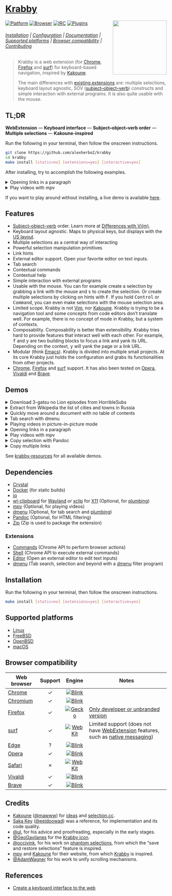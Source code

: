 # [Krabby]

<img src="https://www.iconfinder.com/icons/877852/download/svg/512" height="168" align="right">

[![Platform](https://img.shields.io/badge/Platform-Linux%20|%20FreeBSD%20|%20OpenBSD%20|%20macOS-lightgray)](#supported-platforms)
[![Browser](https://img.shields.io/badge/Browser-Chrome%20|%20Firefox%20|%20surf-lightgray)](#browser-compatibility)
[![IRC](https://img.shields.io/badge/IRC-%23krabby-blue)](https://webchat.freenode.net/#krabby)
[![Plugins](https://img.shields.io/badge/Plugins-%23krabby%20%23plugin-green)](https://github.com/search?q=topic:krabby+topic:plugin)

###### [Installation](#installation) | [Configuration](docs/configuration.md) | [Documentation](docs) | [Supported platforms](#supported-platforms) | [Browser compatibility](#browser-compatibility) | [Contributing](CONTRIBUTING)

> Krabby is a web extension (for [Chrome], [Firefox] and [surf]) for keyboard-based navigation, inspired by [Kakoune].
>
> The main differences with [existing extensions](docs/alternatives.md) are:
> multiple selections,
> keyboard layout agnostic,
> SOV ([subject–object–verb]) constructs and
> simple interaction with external programs.
> It is also quite usable with the mouse.

## TL;DR

**WebExtension** — **Keyboard interface** — **Subject–object–verb order** — **Multiple selections** — **Kakoune-inspired**

Run the following in your terminal, then follow the onscreen instructions.

``` sh
git clone https://github.com/alexherbo2/krabby
cd krabby
make install [static=no] [extensions=yes] [interactive=yes]
```

After installing, try to accomplish the following examples.

<details>

<summary>Opening links in a paragraph</summary>

Navigate to <https://tuppervim.org> and type:

```
f{hint}s[alt+a][alt+I][ctrl+enter][alt+x]
```

**Explanation**

- <kbd>f</kbd> enters hint mode,
- `{hint}` is a placeholder for you to select a link,
- <kbd>s</kbd> creates a selection out of the active element,
- <kbd>Alt</kbd> + <kbd>a</kbd> expands the region,
- <kbd>Alt</kbd> + <kbd>I</kbd> selects all links,
- <kbd>Control</kbd> + <kbd>Enter</kbd> opens selected links in the background.
- Optionally, <kbd>Alt</kbd> + <kbd>x</kbd> will undo the operation (closing right tabs).

</details>

<details>

<summary>Play videos with mpv</summary>

Navigate to <https://youtube.com/results?search_query=Berserk+AMV> and type:

```
F{hint}{hint}<page-down>{hint}<escape>m
```

**Explanation**

- <kbd>F</kbd> enters hint mode (lock),
- `{hint}` is a placeholder for you to select 2 links,
- <kbd>Page Down</kbd> scrolls one page down,
- `{hint}` is a placeholder for you to select another link,
- <kbd>Escape</kbd> leaves hint mode.
- Finally, <kbd>m</kbd> opens the selection with [mpv].

</details>

If you want to play around without installing, a live demo is available [here][Live demo].

## Features

- [Subject–object–verb] order.  Learn more at [Differences with Vi(m)][A linguistic twist].
- Keyboard layout agnostic.  Maps to physical keys, but displays with the [US layout][QWERTY].
- Multiple selections as a central way of interacting
- Powerful selection manipulation primitives
- Link hints
- External editor support.  Open your favorite editor on text inputs.
- Tab search
- Contextual commands
- Contextual help
- Simple interaction with external programs
- Usable with the mouse.  You can for example create a selection by grabbing a
link with the mouse and <kbd>s</kbd> to create the selection.  Or create multiple
selections by clicking on hints with <kbd>F</kbd>.  If you hold <kbd>Control</kbd>
or <kbd>Command</kbd>, you can even make selections with the mouse selection area.
- Limited scope.  Krabby is not [Vim], nor [Kakoune].  Krabby is trying to be a
navigation tool and some concepts from code editors don’t translate well.  For
example, there is no concept of mode in Krabby, but a system of contexts.
- Composability.  Composability is better than extensibility.  Krabby tries hard
to provide features that interact well with each other.  For example, <kbd>f</kbd>
and <kbd>y</kbd> are two building blocks to focus a link and yank its URL.  Depending
on the context, <kbd>y</kbd> will yank the page or a link URL.
- Modular (think [Emacs]).  Krabby is divided into multiple small projects.  At
its core Krabby just holds the configuration and grabs its functionalities from
other projects.
- [Chrome], [Firefox] and [surf] support.  It has also been tested on [Opera],
[Vivaldi] and [Brave].

## Demos

<details>

<summary>Download 3-gatsu no Lion episodes from HorribleSubs</summary>

[![Download 3-gatsu no Lion episodes from HorribleSubs](https://img.youtube.com/vi_webp/aXaFt75lIqo/maxresdefault.webp)](https://youtu.be/aXaFt75lIqo "YouTube – Download 3-gatsu no Lion episodes from HorribleSubs")
[![YouTube Play Button](https://www.iconfinder.com/icons/317714/download/png/16)](https://youtu.be/aXaFt75lIqo) · [Download 3-gatsu no Lion episodes from HorribleSubs](https://youtu.be/aXaFt75lIqo)

**Commands**

- <kbd>f</kbd> ⇒ Focus link
  - Input: <kbd>o</kbd>
- <kbd>s</kbd> ⇒ Select active element
- <kbd>Alt</kbd> + <kbd>a</kbd> ⇒ Select parent elements (2 times)
- <kbd>Alt</kbd> + <kbd>i</kbd> ⇒ Select child elements (2 times)
- <kbd>Enter</kbd> ⇒ Open link
- <kbd>Alt</kbd> + <kbd>i</kbd> ⇒ Select child elements
- <kbd>Alt</kbd> + <kbd>k</kbd> ⇒ Keep selections that match the given [RegExp][Regular Expressions]
  - Input: `720p`
- <kbd>Alt</kbd> + <kbd>I</kbd> ⇒ Select links
- <kbd>Alt</kbd> + <kbd>k</kbd> ⇒ Keep selections that match the given [RegExp][Regular Expressions]
  - Input: `Magnet`
- <kbd>Alt</kbd> + <kbd>Shift</kbd> + <kbd>Enter</kbd> ⇒ Open link in the associated application

</details>

<details>

<summary>Extract from Wikipedia the list of cities and towns in Russia</summary>

[![Extract from Wikipedia the list of cities and towns in Russia](https://img.youtube.com/vi_webp/PJXCnRBkHDY/maxresdefault.webp)](https://youtu.be/PJXCnRBkHDY "YouTube – Extract from Wikipedia the list of cities and towns in Russia")
[![YouTube Play Button](https://www.iconfinder.com/icons/317714/download/png/16)](https://youtu.be/PJXCnRBkHDY) · [Extract from Wikipedia the list of cities and towns in Russia](https://youtu.be/PJXCnRBkHDY)

**Commands**

- <kbd>f</kbd> ⇒ Focus link
  - Input: <kbd>a</kbd>, <kbd>l</kbd>
- <kbd>s</kbd> ⇒ Select active element
- <kbd>Alt</kbd> + <kbd>a</kbd> ⇒ Select parent elements (3 times)
- <kbd>S</kbd> ⇒ Select elements that match the specified group of selectors
  - Input: `tr td:first-child`
- <kbd>Alt</kbd> + <kbd>I</kbd> ⇒ Select links
- <kbd>Alt</kbd> + <kbd>y</kbd> ⇒ Copy link text

</details>

<details>

<summary>Quickly move around a document with no table of contents</summary>

[![Quickly move around a document with no table of contents](https://img.youtube.com/vi_webp/gp4_6VGXkOk/maxresdefault.webp)](https://youtu.be/gp4_6VGXkOk "YouTube – Quickly move around a document with no table of contents")
[![YouTube Play Button](https://www.iconfinder.com/icons/317714/download/png/16)](https://youtu.be/gp4_6VGXkOk) · [Quickly move around a document with no table of contents](https://youtu.be/gp4_6VGXkOk)

**Commands**

- <kbd>%</kbd> ⇒ Select document
- <kbd>S</kbd> ⇒ Select elements that match the specified group of selectors
  - Input: `h1, h2, h3`
- <kbd>(</kbd> ⇒ Focus previous selection

</details>

<details>

<summary>Tab search with dmenu</summary>

[![Tab search with dmenu](https://img.youtube.com/vi_webp/tgrmss3u2aE/maxresdefault.webp)](https://youtu.be/tgrmss3u2aE "YouTube – Tab search with dmenu")
[![YouTube Play Button](https://www.iconfinder.com/icons/317714/download/png/16)](https://youtu.be/tgrmss3u2aE) · [Tab search with dmenu](https://youtu.be/tgrmss3u2aE)

**Commands**

- <kbd>q</kbd> ⇒ Tab search with [dmenu]

</details>

<details>

<summary>Playing videos in picture-in-picture mode</summary>

[![Playing videos in picture-in-picture mode](https://img.youtube.com/vi_webp/zgSx1AE6pig/maxresdefault.webp)](https://youtu.be/zgSx1AE6pig "YouTube – Playing videos in picture-in-picture mode")
[![YouTube Play Button](https://www.iconfinder.com/icons/317714/download/png/16)](https://youtu.be/zgSx1AE6pig) · [Playing videos in picture-in-picture mode](https://youtu.be/zgSx1AE6pig)

**Commands**

- <kbd>p</kbd> ⇒ Toggle picture-in-picture mode

</details>

<details>

<summary>Opening links in a paragraph</summary>

[![Opening links in a paragraph](https://img.youtube.com/vi_webp/v2Jvk1rhIlc/maxresdefault.webp)](https://youtu.be/v2Jvk1rhIlc "YouTube – Opening links in a paragraph")
[![YouTube Play Button](https://www.iconfinder.com/icons/317714/download/png/16)](https://youtu.be/v2Jvk1rhIlc) · [Opening links in a paragraph](https://youtu.be/v2Jvk1rhIlc)

**Commands**

- <kbd>f</kbd> ⇒ Focus link
  - Input: <kbd>e</kbd>
- <kbd>s</kbd> ⇒ Select active element
- <kbd>Alt</kbd> + <kbd>a</kbd> ⇒ Select parent elements
- <kbd>Alt</kbd> + <kbd>I</kbd> ⇒ Select links
- <kbd>Control</kbd> + <kbd>Enter</kbd> ⇒ Open link in new tab

</details>

<details>

<summary>Play videos with mpv</summary>

[![Play videos with mpv](https://img.youtube.com/vi_webp/gYTi-eXuWdI/maxresdefault.webp)](https://youtu.be/gYTi-eXuWdI "YouTube – Play videos with mpv")
[![YouTube Play Button](https://www.iconfinder.com/icons/317714/download/png/16)](https://youtu.be/gYTi-eXuWdI) · [Play videos with mpv](https://youtu.be/gYTi-eXuWdI)

**Commands**

- <kbd>f</kbd> ⇒ Focus link
  - Input: <kbd>a</kbd>, <kbd>w</kbd>
- <kbd>s</kbd> ⇒ Select active element
- <kbd>Alt</kbd> + <kbd>a</kbd> ⇒ Select parent elements (3 times)
- <kbd>Alt</kbd> + <kbd>I</kbd> ⇒ Select links
- <kbd>Alt</kbd> + <kbd>m</kbd> ⇒ Play with [mpv] in reverse order

</details>

<details>

<summary>Copy selection with Pandoc</summary>

[![Copy selection with Pandoc](https://img.youtube.com/vi_webp/gmx3eEm6L3M/maxresdefault.webp)](https://youtu.be/gmx3eEm6L3M "YouTube – Copy selection with Pandoc")
[![YouTube Play Button](https://www.iconfinder.com/icons/317714/download/png/16)](https://youtu.be/gmx3eEm6L3M) · [Copy selection with Pandoc](https://youtu.be/gmx3eEm6L3M)

**Commands**

- <kbd>f</kbd> ⇒ Focus link
  - Input: <kbd>s</kbd>
- <kbd>s</kbd> ⇒ Select active element
- <kbd>Alt</kbd> + <kbd>a</kbd> ⇒ Select parent elements (4 times)
- <kbd>Y</kbd> ⇒ Copy selection, using an HTML filter

</details>

<details>

<summary>Copy multiple links</summary>

[![Copy multiple links](https://img.youtube.com/vi_webp/rRGmuJhopJg/maxresdefault.webp)](https://youtu.be/rRGmuJhopJg "YouTube – Copy multiple links")
[![YouTube Play Button](https://www.iconfinder.com/icons/317714/download/png/16)](https://youtu.be/rRGmuJhopJg) · [Copy multiple links](https://youtu.be/rRGmuJhopJg)

**Commands**

- <kbd>f</kbd> ⇒ Focus link
  - Input: <kbd>s</kbd>
- <kbd>s</kbd> ⇒ Select active element
- <kbd>Alt</kbd> + <kbd>a</kbd> ⇒ Select parent elements (3 times)
- <kbd>Alt</kbd> + <kbd>i</kbd> ⇒ Select child elements
- <kbd>Alt</kbd> + <kbd>]</kbd> ⇒ Select last child elements
- <kbd>Alt</kbd> + <kbd>(</kbd> ⇒ Select previous sibling elements
- <kbd>Alt</kbd> + <kbd>I</kbd> ⇒ Select links
- <kbd>y</kbd> ⇒ Copy link address
- <kbd>Y</kbd> ⇒ Copy link address and text

</details>

See [krabby-resources] for all available demos.

## Dependencies

- [Crystal]
- [Docker] (for static builds)
- [jq]
- [wl-clipboard] for [Wayland] _or_ [xclip] for [X11] (Optional, for [plumbing](bin/plumb))
- [mpv] (Optional, for playing videos)
- [dmenu] (Optional, for tab search and [plumbing](bin/plumb))
- [Pandoc] (Optional, for HTML filtering)
- [Zip] (Zip is used to package the extension)

### Extensions

- [Commands] (Chrome API to perform browser actions)
- [Shell] (Chrome API to execute external commands)
- [Editor] (Open an external editor to edit text inputs)
- [dmenu][chrome-dmenu] (Tab search, selection and beyond with a [dmenu] filter program)

## Installation

Run the following in your terminal, then follow the onscreen instructions.

``` sh
make install [static=no] [extensions=yes] [interactive=yes]
```

## Supported platforms

- [Linux]
- [FreeBSD]
- [OpenBSD]
- [macOS]

## Browser compatibility

| Web browser | Support |             Engine              |                                        Notes                                        |
| ----------- |:-------:|:-------------------------------:| ----------------------------------------------------------------------------------- |
| [Chrome]    |    ✓    | [![Blink][chrome.svg]][Blink]   |                                                                                     |
| [Chromium]  |    ✓    | [![Blink][chrome.svg]][Blink]   |                                                                                     |
| [Firefox]   |    ✓    | [![Gecko][firefox.svg]][Gecko]  | [Only developer or unbranded version][Firefox – Extension Signing – FAQ]            |
| [surf]      |    ✓    | [![WebKit][safari.svg]][WebKit] | Limited support (does not have [WebExtension] features, such as [native messaging]) |
| [Edge]      |    ?    | [![Blink][chrome.svg]][Blink]   |                                                                                     |
| [Opera]     |    ✓    | [![Blink][chrome.svg]][Blink]   |                                                                                     |
| [Safari]    |    ✗    | [![WebKit][safari.svg]][WebKit] |                                                                                     |
| [Vivaldi]   |    ✓    | [![Blink][chrome.svg]][Blink]   |                                                                                     |
| [Brave]     |    ✓    | [![Blink][chrome.svg]][Blink]   |                                                                                     |

## Credits

- [Kakoune] ([@mawww]) for [ideas][Why Kakoune] and [selection.cc].
- [Saka Key] ([@eejdoowad]) was a reference, for implementation and its code quality.
- [@ul], for his advice and proofreading, especially in the early stages.
- [@GeoGavilanes] for the [Krabby icon].
- [@occivink], for his work on [phantom selections][kakoune-phantom-selection], from which the “save and restore selections” feature is inspired.
- [mpv] and [Kakoune] for their website, from which [Krabby] is inspired.
- [@AdamWagner] for his work to unify scrolling mechanisms.

## References

- [Create a keyboard interface to the web]

[Krabby]: https://krabby.netlify.com
[Live demo]: https://krabby.netlify.com#live-demo
[Krabby icon]: https://iconfinder.com/icons/877852/kanto_krabby_pokemon_water_icon
[krabby-resources]: https://github.com/alexherbo2/krabby-resources

[A linguistic twist]: https://github.com/alexherbo2/krabby/blob/master/docs/differences-with-vim.md#a-linguistic-twist

[WebExtension]: https://developer.mozilla.org/en-US/docs/Mozilla/Add-ons/WebExtensions
[QWERTY]: https://en.wikipedia.org/wiki/QWERTY
[Subject–object–verb]: https://en.wikipedia.org/wiki/Subject–object–verb

[Chrome]: https://google.com/chrome/
[Chrome Web Store]: https://chrome.google.com/webstore

[Firefox]: https://mozilla.org/firefox/
[Firefox Add-ons]: https://addons.mozilla.org
[Firefox – Extension Signing – FAQ]: https://wiki.mozilla.org/Add-ons/Extension_Signing#FAQ

[Linux]: https://kernel.org
[FreeBSD]: https://freebsd.org
[OpenBSD]: https://openbsd.org
[macOS]: https://apple.com/macos/

[Wayland]: https://wayland.freedesktop.org
[X11]: https://x.org

[Chrome]: https://google.com/chrome/
[Chromium]: https://chromium.org
[Firefox]: https://mozilla.org/firefox/
[surf]: https://surf.suckless.org
[Edge]: https://microsoft.com/en-us/windows/microsoft-edge
[Opera]: https://opera.com
[Safari]: https://apple.com/safari/
[Vivaldi]: https://vivaldi.com
[Brave]: https://brave.com

[Blink]: https://chromium.org/blink
[Gecko]: https://developer.mozilla.org/en-US/docs/Mozilla/Gecko
[WebKit]: https://webkit.org

[chrome.svg]: https://developer.mozilla.org/static/browsers/chrome.b49946f7739f.svg
[firefox.svg]: https://developer.mozilla.org/static/browsers/firefox.1c9f202ae696.svg
[safari.svg]: https://developer.mozilla.org/static/browsers/safari.aca6ae03b671.svg

[Kakoune]: https://kakoune.org
[Vim]: https://vim.org
[Emacs]: https://gnu.org/software/emacs/
[Crystal]: https://crystal-lang.org
[Docker]: https://docker.com
[jq]: https://stedolan.github.io/jq/
[wl-clipboard]: https://github.com/bugaevc/wl-clipboard
[xclip]: https://github.com/astrand/xclip
[mpv]: https://mpv.io
[dmenu]: https://tools.suckless.org/dmenu/
[Pandoc]: https://pandoc.org
[Zip]: http://infozip.sourceforge.net/Zip.html

[Commands]: https://github.com/alexherbo2/chrome-commands
[Shell]: https://github.com/alexherbo2/chrome-shell
[Editor]: https://github.com/alexherbo2/chrome-editor
[chrome-dmenu]: https://github.com/alexherbo2/chrome-dmenu

[Kakoune]: https://kakoune.org
[Why Kakoune]: https://kakoune.org/why-kakoune/why-kakoune.html
[selection.cc]: https://github.com/mawww/kakoune/blob/master/src/selection.cc
[kakoune-phantom-selection]: https://github.com/occivink/kakoune-phantom-selection

[Saka Key]: https://key.saka.io

[@mawww]: https://github.com/mawww
[@eejdoowad]: https://github.com/eejdoowad
[@ul]: https://github.com/ul
[@GeoGavilanes]: https://iconfinder.com/GeoGavilanes
[@occivink]: https://github.com/occivink
[@AdamWagner]: https://github.com/AdamWagner

[Native messaging]: https://developer.chrome.com/extensions/nativeMessaging
[Regular Expressions]: https://developer.mozilla.org/en-US/docs/Web/JavaScript/Guide/Regular_Expressions

[Create a keyboard interface to the web]: https://alexherbo2.github.io/blog/chrome/create-a-keyboard-interface-to-the-web/
